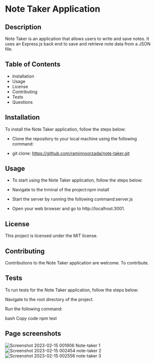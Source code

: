 # Note Taker Application

## Description

Note Taker is an application that allows users to write and save notes. It uses an Express.js back end to save and retrieve note data from a JSON file.

## Table of Contents
* Installation
* Usage
* License
* Contributing
* Tests
* Questions

## Installation
To install the Note Taker application, follow the steps below:

- Clone the repository to your local machine using the following command:

- git clone: https://github.com/raminnoorzada/note-taker.git

## Usage

* To start using the Note Taker application, follow the steps below:

* Navigate to the trminal of the project:npm install

* Start the server by running the following command:server.js

* Open your web browser and go to http://localhost:3001.


## License
This project is licensed under the MIT license.

## Contributing
Contributions to the Note Taker application are welcome. To contribute.

## Tests
To run tests for the Note Taker application, follow the steps below:

Navigate to the root directory of the project.

Run the following command:

bash
Copy code
npm test


## Page screenshots 
![Screenshot 2023-02-15 001906 Note-taker 1](https://user-images.githubusercontent.com/87600341/218976076-14816140-496b-45de-b257-a90fd8a3573a.png)
![Screenshot 2023-02-15 002454 note-taker 2](https://user-images.githubusercontent.com/87600341/218976081-b8af2624-d722-4c68-bfff-19f2b3e4596c.png)
![Screenshot 2023-02-15 002556 note-taker 3](https://user-images.githubusercontent.com/87600341/218976083-feca0d67-d2b3-4b24-8466-eba8f6b65d41.png)

